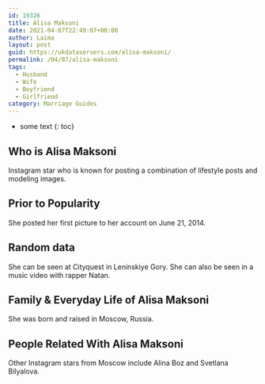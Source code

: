 ```yaml
---
id: 19326
title: Alisa Maksoni
date: 2021-04-07T22:49:07+00:00
author: Laima
layout: post
guid: https://ukdataservers.com/alisa-maksoni/
permalink: /04/07/alisa-maksoni
tags:
  - Husband
  - Wife
  - Boyfriend
  - Girlfriend
category: Marriage Guides
---
```


* some text
{: toc}


## Who is Alisa Maksoni
                  
                  
                  
Instagram star who is known for posting a combination of lifestyle posts and modeling images. 
                  
              
            
              
            
                
                
                
## Prior to Popularity
                  
                  
                  
She posted her first picture to her account on June 21, 2014. 
                  
              
            
              
            
                
                
                
## Random data
                  
                  
                  
She can be seen at Cityquest in Leninskiye Gory. She can also be seen in a music video with rapper Natan. 
                  
              
            
              
            
                
                
                
## Family & Everyday Life of Alisa Maksoni
                  
                  
                  
She was born and raised in Moscow, Russia. 
                  
              
            
              
            
                
                
                
## People Related With Alisa Maksoni
                  
                  
                  
Other Instagram stars from Moscow include Alina Boz and Svetlana Bilyalova. 
                  
              
            
              
            
                
              
            
              
              
            
            
              
            
          
          
          